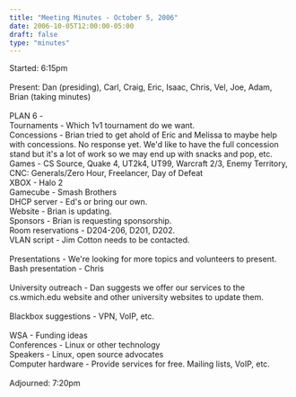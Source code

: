 ```yaml
---
title: "Meeting Minutes - October 5, 2006"
date: 2006-10-05T12:00:00-05:00
draft: false
type: "minutes"
---
```


Started: 6:15pm<br />
<br />
Present: Dan (presiding), Carl, Craig, Eric, Isaac, Chris, Vel, Joe, Adam, Brian (taking minutes)<br />
<br />
PLAN 6 - <br />
Tournaments - Which 1v1 tournament do we want.<br />
Concessions - Brian tried to get ahold of Eric and Melissa to maybe help with concessions. No response yet. We'd like to have the full concession stand but it's a lot of work so we may end up with snacks and pop, etc.<br />
Games - CS Source, Quake 4, UT2k4, UT99, Warcraft 2/3, Enemy Territory, CNC: Generals/Zero Hour, Freelancer, Day of Defeat<br />
XBOX - Halo 2<br />
Gamecube - Smash Brothers<br />
DHCP server - Ed's or bring our own.<br />
Website - Brian is updating.<br />
Sponsors - Brian is requesting sponsorship.<br />
Room reservations - D204-206, D201, D202. <br />
VLAN script - Jim Cotton needs to be contacted.<br />
<br />
Presentations - We're looking for more topics and volunteers to present. <br />
Bash presentation - Chris<br />
<br />
University outreach - Dan suggests we offer our services to the cs.wmich.edu website and other university websites to update them.<br />
<br />
Blackbox suggestions - VPN, VoIP, etc. <br />
<br />
WSA - Funding ideas<br />
Conferences - Linux or other technology<br />
Speakers - Linux, open source advocates<br />
Computer hardware - Provide services for free. Mailing lists, VoIP, etc.<br />
<br />
Adjourned: 7:20pm